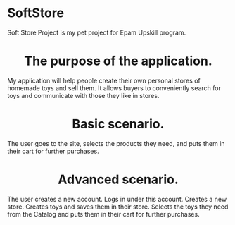 # SoftStore
Soft Store Project is my pet project for Epam Upskill program.

<h1 align="center">The purpose of the application.</h1>
	My application will help people create their own personal stores of homemade toys and sell them. It allows buyers to conveniently search for toys and communicate with those they like in stores.
<h1 align="center">Basic scenario.</h1>
	The user goes to the site, selects the products they need, and puts them in their cart for further purchases.
<h1 align="center">Advanced scenario.</h1>
	The user creates a new account.
	Logs in under this account.
	Creates a new store.
	Creates toys and saves them in their store.
	Selects the toys they need from the Catalog and puts them in their cart for further purchases.
